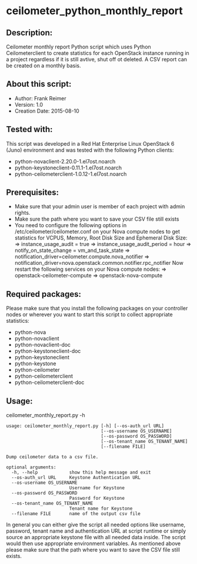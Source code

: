 # ceilometer_python_monthly_report

Description:
------------
Ceilometer monthly report Python script which uses Python Ceilometerclient to create statistics for each OpenStack instance running in a project regardless if it is still avtive, shut off ot deleted. A CSV report can be created on a monthly basis.

About this script:
------------------
- Author: Frank Reimer
- Version: 1.0
- Creation Date: 2015-08-10

Tested with:
------------
This script was developed in a Red Hat Enterprise Linux OpenStack 6 (Juno) environment and was tested with the following Python clients:
- python-novaclient-2.20.0-1.el7ost.noarch
- python-keystoneclient-0.11.1-1.el7ost.noarch
- python-ceilometerclient-1.0.12-1.el7ost.noarch

Prerequisites:
--------------
- Make sure that your admin user is member of each project with admin rights.
- Make sure the path where you want to save your CSV file still exists
- You need to configure the following options in /etc/ceilometer/ceilometer.conf on your Nova compute nodes to get statistics for VCPUS, Memory, Root Disk Size and Ephemeral Disk Size:
	=> instance_usage_audit = true
	=> instance_usage_audit_period = hour
	=> notify_on_state_change = vm_and_task_state
	=> notification_driver=ceilometer.compute.nova_notifier
	=> notification_driver=nova.openstack.common.notifier.rpc_notifier
   Now restart the following services on your Nova compute nodes:
	=> openstack-ceilometer-compute
	=> openstack-nova-compute

Required packages:
------------------
Please make sure that you install the following packages on your controller nodes or wherever you want to start this script to collect appropriate statistics:
- python-nova
- python-novaclient
- python-novaclient-doc
- python-keystoneclient-doc
- python-keystoneclient
- python-keystone
- python-ceilometer
- python-ceilometerclient
- python-ceilometerclient-doc

Usage:
-----
ceilometer_monthly_report.py -h
```
usage: ceilometer_monthly_report.py [-h] [--os-auth_url URL]
                                    [--os-username OS_USERNAME]
                                    [--os-password OS_PASSWORD]
                                    [--os-tenant_name OS_TENANT_NAME]
                                    [--filename FILE]

Dump ceilometer data to a csv file.

optional arguments:
  -h, --help            show this help message and exit
  --os-auth_url URL     Keystone Authentication URL
  --os-username OS_USERNAME
                        Username for Keystone
  --os-password OS_PASSWORD
                        Password for Keystone
  --os-tenant_name OS_TENANT_NAME
                        Tenant name for Keystone
  --filename FILE       name of the output csv file
```

In general you can either give the script all needed options like username, password, tenant name and authentication URL at script runtime or simply source an appropriate keystone file with all needed data inside. The script would then use appropriate environment variables. As mentioned above please make sure that the path where you want to save the CSV file still exists.
